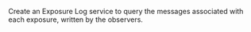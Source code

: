 Create an Exposure Log service to query the messages associated with each exposure, written by the observers.